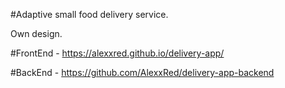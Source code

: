 #Adaptive small food delivery service.

Own design.

#FrontEnd - https://alexxred.github.io/delivery-app/

#BackEnd - https://github.com/AlexxRed/delivery-app-backend

